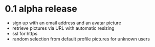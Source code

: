 # 0.1 alpha release
* sign up with an email address and an avatar picture
* retrieve pictures via URL with automatic resizing
* ssl for https
* random selection from default profile pictures for unknown users
